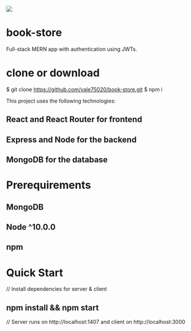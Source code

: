![](images/md.png)


# book-store
Full-stack MERN app with authentication using  JWTs.

# clone or download
$ git clone https://github.com/vale75020/book-store.git
$ npm i

This project uses the following technologies:

## React and React Router for frontend
## Express and Node for the backend
## MongoDB for the database

# Prerequirements
## MongoDB
## Node ^10.0.0
## npm

# Quick Start
// Install dependencies for server & client
##  npm install && npm start


// Server runs on http://localhost:1407 and client on http://localhost:3000
